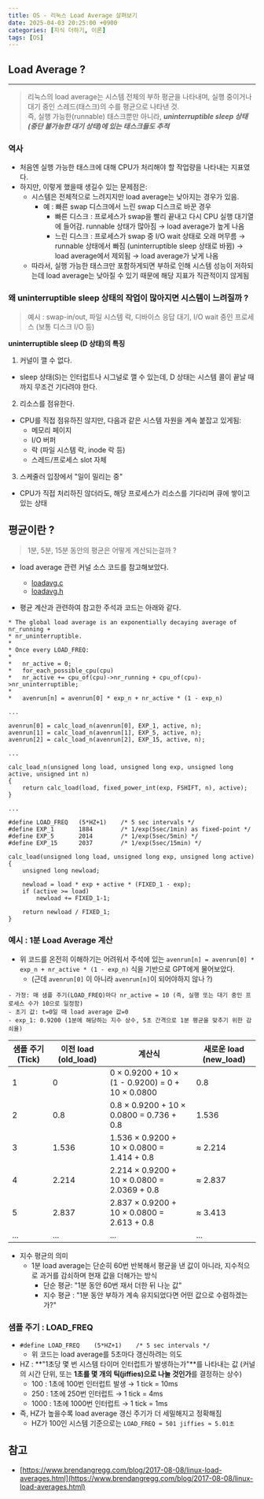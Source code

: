 ```yaml
---
title: OS - 리눅스 Load Average 살펴보기
date: 2025-04-03 20:25:00 +0900
categories: [지식 더하기, 이론]
tags: [OS]
---
```


## Load Average ?
---

> 리눅스의 load average는 시스템 전체의 부하 평균을 나타내며, 실행 중이거나 대기 중인 스레드(태스크)의 수를 평균으로 나타낸 것. <br>
> 즉, 실행 가능한(runnable) 태스크뿐만 아니라, ***uninterruptible sleep 상태(중단 불가능한 대기 상태)에 있는 태스크들도 추적***

### 역사
- 처음엔 실행 가능한 태스크에 대해 CPU가 처리해야 할 작업량을 나타내는 지표였다.
- 하지만, 이렇게 했을때 생길수 있는 문제점은:
  - 시스템은 전체적으로 느려지지만 load average는 낮아지는 경우가 있음.
    - 예 : 빠른 swap 디스크에서 느린 swap 디스크로 바꾼 경우
      - 빠른 디스크 : 프로세스가 swap을 빨리 끝내고 다시 CPU 실행 대기열에 들어감. runnable 상태가 많아짐 → load average가 높게 나옴
      - 느린 디스크 : 프로세스가 swap 중 I/O wait 상태로 오래 머무름 → runnable 상태에서 빠짐 (uninterruptible sleep 상태로 바뀜) → load average에서 제외됨 → load average가 낮게 나옴
  - 따라서, 실행 가능한 태스크만 포함하게되면 부하로 인해 시스템 성능이 저하되는데 load average는 낮아질 수 있기 때문에 해당 지표가 직관적이지 않게됨

### 왜 uninterruptible sleep 상태의 작업이 많아지면 시스템이 느려질까 ?
>  예시 : swap-in/out, 파일 시스템 락, 디바이스 응답 대기, I/O wait 중인 프로세스 (보통 디스크 I/O 등)

**uninterruptible sleep (D 상태)의 특징**

1. 커널이 깰 수 없다.
- sleep 상태(S)는 인터럽트나 시그널로 깰 수 있는데, D 상태는 시스템 콜이 끝날 때까지 무조건 기다려야 한다.

2. 리소스를 점유한다.
- CPU를 직접 점유하진 않지만, 다음과 같은 시스템 자원을 계속 붙잡고 있게됨:
  - 메모리 페이지
  - I/O 버퍼
  - 락 (파일 시스템 락, inode 락 등)
  - 스레드/프로세스 slot 자체

3. 스케줄러 입장에서 "일이 밀리는 중"
- CPU가 직접 처리하진 않더라도, 해당 프로세스가 리소스를 기다리며 큐에 쌓이고 있는 상태

## 평균이란 ?
> 1분, 5분, 15분 동안의 평균은 어떻게 계산되는걸까 ?

- load average 관련 커널 소스 코드를 참고해보았다.
  - [loadavg.c](https://github.com/torvalds/linux/blob/402de7f/kernel/sched/loadavg.c)
  - [loadavg.h](https://github.com/torvalds/linux/blob/402de7fc880fef055bc984957454b532987e9ad0/include/linux/sched/loadavg.h)

- 평균 계산과 관련하여 참고한 주석과 코드는 아래와 같다.

```
* The global load average is an exponentially decaying average of nr_running +
* nr_uninterruptible.
*
* Once every LOAD_FREQ:
*
*   nr_active = 0;
*   for_each_possible_cpu(cpu)
*	nr_active += cpu_of(cpu)->nr_running + cpu_of(cpu)->nr_uninterruptible;
*
*   avenrun[n] = avenrun[0] * exp_n + nr_active * (1 - exp_n)

...

avenrun[0] = calc_load_n(avenrun[0], EXP_1, active, n);
avenrun[1] = calc_load_n(avenrun[1], EXP_5, active, n);
avenrun[2] = calc_load_n(avenrun[2], EXP_15, active, n);

...

calc_load_n(unsigned long load, unsigned long exp, unsigned long active, unsigned int n)
{
	return calc_load(load, fixed_power_int(exp, FSHIFT, n), active);
}

...

#define LOAD_FREQ	(5*HZ+1)	/* 5 sec intervals */
#define EXP_1		1884		/* 1/exp(5sec/1min) as fixed-point */
#define EXP_5		2014		/* 1/exp(5sec/5min) */
#define EXP_15		2037		/* 1/exp(5sec/15min) */

calc_load(unsigned long load, unsigned long exp, unsigned long active)
{
	unsigned long newload;

	newload = load * exp + active * (FIXED_1 - exp);
	if (active >= load)
		newload += FIXED_1-1;

	return newload / FIXED_1;
}
```

### 예시 : 1분 Load Average 계산
- 위 코드를 온전히 이해하기는 어려워서 주석에 있는 `avenrun[n] = avenrun[0] * exp_n + nr_active * (1 - exp_n)` 식을 기반으로 GPT에게 물어보았다.
  - (근데 `avenrun[0]` 이 아니라 `avenrun[n]`이 되어야하지 않나 ?)

```
- 가정: 매 샘플 주기(LOAD_FREQ)마다 nr_active = 10 (즉, 실행 또는 대기 중인 프로세스 수가 10으로 일정함)
- 초기 값: t=0일 때 load average 값=0
- exp_1: 0.9200 (1분에 해당하는 지수 상수, 5초 간격으로 1분 평균을 맞추기 위한 감쇠율)
```

| 샘플 주기 (Tick) | 이전 load (old_load) | 계산식                                                                 | 새로운 load (new_load) |
|------------------|----------------------|------------------------------------------------------------------------|------------------------|
| 1                | 0                    | 0 × 0.9200 + 10 × (1 - 0.9200) = 0 + 10 × 0.0800                       | 0.8                    |
| 2                | 0.8                  | 0.8 × 0.9200 + 10 × 0.0800 = 0.736 + 0.8                               | 1.536                  |
| 3                | 1.536                | 1.536 × 0.9200 + 10 × 0.0800 = 1.414 + 0.8                             | ≈ 2.214                |
| 4                | 2.214                | 2.214 × 0.9200 + 10 × 0.0800 = 2.0369 + 0.8                           | ≈ 2.837                |
| 5                | 2.837                | 2.837 × 0.9200 + 10 × 0.0800 = 2.613 + 0.8                             | ≈ 3.413                |
| ...              | ...                  | ...                                                                    | ...                    |

- 지수 평균의 의미
  - 1분 load average는 단순히 60번 반복해서 평균을 낸 값이 아니라, 지수적으로 과거를 감쇠하며 현재 값을 더해가는 방식
    - 단순 평균: "1분 동안 60번 재서 더한 뒤 나눈 값"
    - 지수 평균 : "1분 동안 부하가 계속 유지되었다면 어떤 값으로 수렴하겠는가?"

### 샘플 주기 : LOAD_FREQ
- `#define LOAD_FREQ	(5*HZ+1)	/* 5 sec intervals */`
  - 위 코드는 load average를 5초마다 갱신하려는 의도
- HZ : **"1초당 몇 번 시스템 타이머 인터럽트가 발생하는가"**를 나타내는 값 (커널의 시간 단위, 또는 **1초를 몇 개의 틱(jiffies)으로 나눌 것인가**를 결정하는 상수)
  - 100 :	1초에 100번 인터럽트 발생 → 1 tick = 10ms
  - 250	: 1초에 250번 인터럽트 → 1 tick = 4ms
  - 1000 : 1초에 1000번 인터럽트 → 1 tick = 1ms
- 즉, HZ가 높을수록 load average 갱신 주기가 더 세밀해지고 정확해짐
  - HZ가 100인 시스템 기준으로는 `LOAD_FREQ ≈ 501 jiffies ≈ 5.01초`

## 참고
- [https://www.brendangregg.com/blog/2017-08-08/linux-load-averages.html](https://www.brendangregg.com/blog/2017-08-08/linux-load-averages.html)
